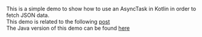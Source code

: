 This is a simple demo to show how to use an AsyncTask in Kotlin in order to fetch JSON data.  
This demo is related to the following [post](http://mobiledevhub.com/2017/10/30/android-fundamentals-asynctask/)  
The Java version of this demo can be found [here](https://github.com/MChehab94/Android-AsyncTask-Demo)
